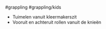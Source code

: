 #grappling #grappling/kids 

- Tuimelen vanuit kleermakerszit
- Vooruit en achteruit rollen vanuit de knieën